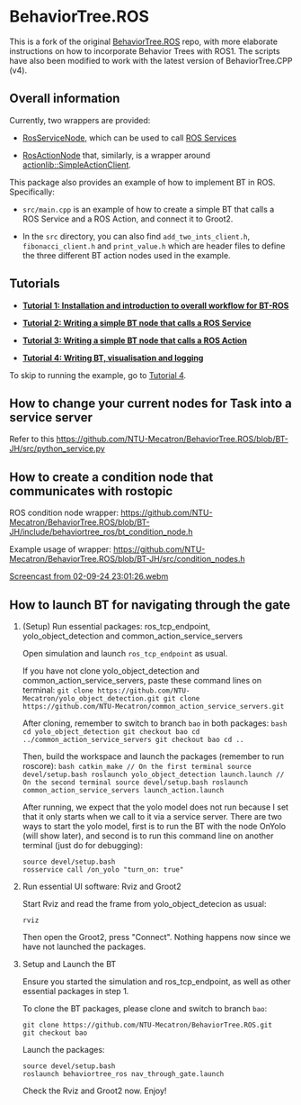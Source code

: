 # BehaviorTree.ROS

This is a fork of the original [BehaviorTree.ROS](https://github.com/BehaviorTree/BehaviorTree.ROS/tree/master) repo, with more elaborate instructions on how to incorporate Behavior Trees with ROS1. The scripts have also been modified to work with the latest version of BehaviorTree.CPP (v4).

## Overall information

Currently, two wrappers are provided:

- [RosServiceNode](include/behaviortree_ros/bt_service_node.h), which can be used to call
  [ROS Services](http://wiki.ros.org/Services)

- [RosActionNode](include/behaviortree_ros/bt_action_node.h) that, similarly, is a wrapper around
  [actionlib::SimpleActionClient](http://wiki.ros.org/actionlib).

This package also provides an example of how to implement BT in ROS. Specifically:

- `src/main.cpp` is an example of how to create a simple BT that calls a ROS Service and a ROS Action, and connect it to Groot2.

- In the `src` directory, you can also find `add_two_ints_client.h`, `fibonacci_client.h` and `print_value.h` which are header files to define the three different BT action nodes used in the example.

## Tutorials

- [**Tutorial 1: Installation and introduction to overall workflow for BT-ROS**](docs/tutorial1.md)

- [**Tutorial 2: Writing a simple BT node that calls a ROS Service**](docs/tutorial2.md)

- [**Tutorial 3: Writing a simple BT node that calls a ROS Action**](docs/tutorial3.md)

- [**Tutorial 4: Writing BT, visualisation and logging**](docs/tutorial4.md)

To skip to running the example, go to [Tutorial 4](docs/tutorial4.md#running-the-entire-example).

## How to change your current nodes for Task into a service server
Refer to this https://github.com/NTU-Mecatron/BehaviorTree.ROS/blob/BT-JH/src/python_service.py

## How to create a condition node that communicates with rostopic
ROS condition node wrapper: https://github.com/NTU-Mecatron/BehaviorTree.ROS/blob/BT-JH/include/behaviortree_ros/bt_condition_node.h

Example usage of wrapper: https://github.com/NTU-Mecatron/BehaviorTree.ROS/blob/BT-JH/src/condition_nodes.h

[Screencast from 02-09-24 23:01:26.webm](https://github.com/user-attachments/assets/96a6ad92-5b24-453c-bfec-ff504ef33087)

## How to launch BT for navigating through the gate

1. (Setup) Run essential packages: ros_tcp_endpoint, yolo_object_detection and common_action_service_servers

    Open simulation and launch `ros_tcp_endpoint` as usual.

    If you have not clone yolo_object_detection and common_action_service_servers, paste these command lines on terminal:
        ```
        git clone https://github.com/NTU-Mecatron/yolo_object_detection.git
        git clone https://github.com/NTU-Mecatron/common_action_service_servers.git
        ```

    After cloning, remember to switch to branch `bao` in both packages:
        ```bash
        cd yolo_object_detection
        git checkout bao
        cd ../common_action_service_servers
        git checkout bao
        cd ..
        ```

    Then, build the workspace and launch the packages (remember to run roscore):
        ```bash
        catkin_make
        // On the first terminal
        source devel/setup.bash
        roslaunch yolo_object_detection launch.launch
        // On the second terminal
        source devel/setup.bash
        roslaunch common_action_service_servers launch_action.launch 
        ```
        
    After running, we expect that the yolo model does not run because I set that it only starts when we call to it via a service server. There are two ways to start the yolo model, first is to run the BT with the node OnYolo (will show later), and second is to run this command line on another terminal (just do for debugging):
    ```
    source devel/setup.bash
    rosservice call /on_yolo "turn_on: true"
    ```

2. Run essential UI software: Rviz and Groot2

    Start Rviz and read the frame from yolo_object_detecion as usual:
    ```
    rviz
    ```

    Then open the Groot2, press "Connect". Nothing happens now since we have not launched the packages.

3. Setup and Launch the BT

    Ensure you started the simulation and ros_tcp_endpoint, as well as other essential packages in step 1. 

    To clone the BT packages, please clone and switch to branch `bao`:
    ```
    git clone https://github.com/NTU-Mecatron/BehaviorTree.ROS.git
    git checkout bao
    ```

    Launch the packages:
    ```
    source devel/setup.bash
    roslaunch behaviortree_ros nav_through_gate.launch
    ```

    Check the Rviz and Groot2 now. Enjoy!
    
